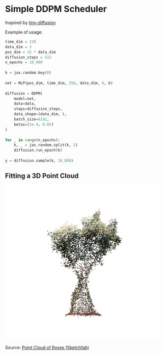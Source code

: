 # Simple DDPM Scheduler

Inspired by [tiny-diffusion](https://github.com/tanelp/tiny-diffusion)

Example of usage:

```Python
time_dim = 128
data_dim = 3
pos_dim = 32 * data_dim
diffusion_steps = 512
n_epochs = 10_000

k = jax.random.key(0)

net = MLP(pos_dim, time_dim, 256, data_dim, 6, k)

diffusion = DDPM(
    model=net,
    data=data,
    steps=diffusion_steps,
    data_shape=(data_dim, ),
    batch_size=8192,
    betas=(1e-4, 0.02)
)

for _ in range(n_epochs):
    k, _ = jax.random.split(k, 2)
    diffusion.run_epoch(k)

y = diffusion.sample(k, 10_000)
```

## Fitting a 3D Point Cloud

<p align="center">
  <img src="images/example.svg" alt="Point Cloud"/>
</p>

Source: [Point Cloud of Roses (Sketchfab)](https://sketchfab.com/3d-models/a-point-cloud-of-roses-13495f32fe1340fe91fd35a42c0a76c3)
